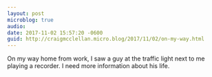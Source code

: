 ```yaml
---
layout: post
microblog: true
audio: 
date: 2017-11-02 15:57:20 -0600
guid: http://craigmcclellan.micro.blog/2017/11/02/on-my-way.html
---
```

On my way home from work, I saw a guy at the traffic light next to me playing a recorder. I need more information about his life.
